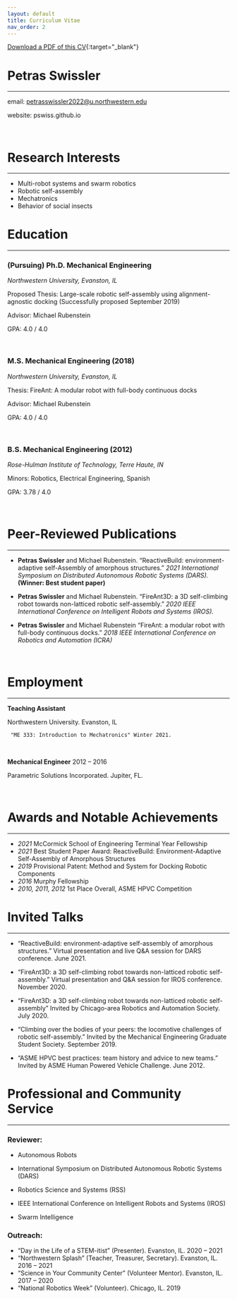 ```yaml
---
layout: default
title: Curriculum Vitae
nav_order: 2
---
```


[Download a PDF of this CV](https://github.com/pswiss/pswiss.github.io/raw/main/assets/pdfs/Swissler_CV.pdf){:target="_blank"}

# Petras Swissler
----
email: petrasswissler2022@u.northwestern.edu

website: pswiss.github.io

&nbsp;

# Research Interests
----
- Multi-robot systems and swarm robotics
- Robotic self-assembly
- Mechatronics
- Behavior of social insects

# Education
----
### (Pursuing) Ph.D. Mechanical Engineering

_Northwestern University, Evanston, IL_

Proposed Thesis: Large-scale robotic self-assembly using alignment-agnostic docking (Successfully proposed September 2019)

Advisor: Michael Rubenstein

GPA: 4.0 / 4.0

&nbsp;


### M.S. Mechanical Engineering (2018)

_Northwestern University, Evanston, IL_

Thesis: FireAnt: A modular robot with full-body continuous docks

Advisor: Michael Rubenstein

GPA: 4.0 / 4.0

&nbsp;

### B.S. Mechanical Engineering (2012)

_Rose-Hulman Institute of Technology, Terre Haute, IN_

Minors: Robotics, Electrical Engineering, Spanish	

GPA: 3.78 / 4.0

&nbsp;
&nbsp;

# Peer-Reviewed Publications 
----
- **Petras Swissler** and  Michael Rubenstein. “ReactiveBuild: environment-adaptive self-Assembly of amorphous structures.” _2021 International Symposium on Distributed Autonomous Robotic Systems (DARS)._ **(Winner: Best student paper)**

- **Petras Swissler** and Michael Rubenstein. “FireAnt3D: a 3D self-climbing robot towards non-latticed robotic self-assembly.” _2020 IEEE International Conference on Intelligent Robots and Systems (IROS)._

- **Petras Swissler** and Michael Rubenstein “FireAnt: a modular robot with full-body continuous docks.” _2018 IEEE International Conference on Robotics and Automation (ICRA)_

&nbsp;
&nbsp;

# Employment
----
**Teaching Assistant**

Northwestern University. Evanston, IL

     "ME 333: Introduction to Mechatronics" Winter 2021.

&nbsp;

**Mechanical Engineer** 2012 – 2016 

Parametric Solutions Incorporated. Jupiter, FL.

&nbsp;
&nbsp;

# Awards and Notable Achievements
----
- _2021_ McCormick School of Engineering Terminal Year Fellowship
- _2021_ Best Student Paper Award: ReactiveBuild: Environment-Adaptive Self-Assembly of Amorphous Structures
- _2019_ Provisional Patent: Method and System for Docking Robotic Components 
- _2016_ Murphy Fellowship
- _2010, 2011, 2012_ 1st Place Overall, ASME HPVC Competition				         

# Invited Talks
----
- “ReactiveBuild: environment-adaptive self-assembly of amorphous structures.” Virtual presentation and live Q&A session for DARS conference. June 2021.

- “FireAnt3D: a 3D self-climbing robot towards non-latticed robotic self-assembly.” Virtual presentation and Q&A session for IROS conference. November 2020.

- “FireAnt3D: a 3D self-climbing robot towards non-latticed robotic self-assembly” Invited by Chicago-area Robotics and Automation Society. July 2020.

- “Climbing over the bodies of your peers: the locomotive challenges of robotic self-assembly.” Invited by the Mechanical Engineering Graduate Student Society. September 2019.

- “ASME HPVC best practices: team history and advice to new teams.” Invited by ASME Human Powered Vehicle Challenge. June 2012.

# Professional and Community Service
----
### Reviewer:

- Autonomous Robots

- International Symposium on Distributed Autonomous Robotic Systems (DARS)

- Robotics Science and Systems (RSS)

- IEEE International Conference on Intelligent Robots and Systems (IROS)

- Swarm Intelligence

### Outreach:

- “Day in the Life of a STEM-itist” (Presenter). Evanston, IL. 2020 – 2021
- “Northwestern Splash” (Teacher, Treasurer, Secretary). Evanston, IL. 2016 – 2021
- “Science in Your Community Center” (Volunteer Mentor). Evanston, IL. 2017 – 2020
- “National Robotics Week” (Volunteer). Chicago, IL. 2019
